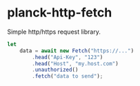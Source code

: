 # planck-http-fetch

Simple http/https request library.

```typescript
let
    data = await new Fetch("https://...")
        .head("Api-Key", "123")
        .head("Host", "my.host.com")
        .unauthorized()
        .fetch("data to send");
```